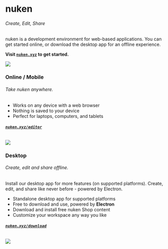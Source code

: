 # nuken 
###### Create, Edit, Share

nuken is a development environment for web-based applications. You can get started online, or download the desktop app for an offline experience.

**Visit [``nuken.xyz``](http://nuken.xyz/) to get started.**

![](image)


### Online / Mobile
###### Take nuken anywhere.
- Works on any device with a web browser
- Nothing is saved to your device
- Perfect for laptops, computers, and tablets

###### **[``nuken.xyz/editor``](http://nuken.xyz/editor)**
![](image)

### Desktop
###### Create, edit and share offline.
Install our desktop app for more features (on supported platforms). Create, edit, and share like never before - powered by  Electron.

- Standalone desktop app for supported platforms
- Free to download and use, powered by **Electron**
- Download and install free nuken Shop content
- Customize your workspace any way you like
###### **[``nuken.xyz/download``](http://nuken.xyz/download)**

![](image)
